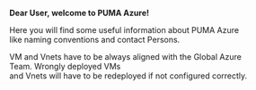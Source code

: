 **Dear User, welcome to PUMA Azure!**

Here you will find some useful information about PUMA Azure like naming conventions and contact Persons.


VM and Vnets have to be always aligned with the Global Azure Team. Wrongly deployed VMs and Vnets will have to be redeployed if not configured correctly.
